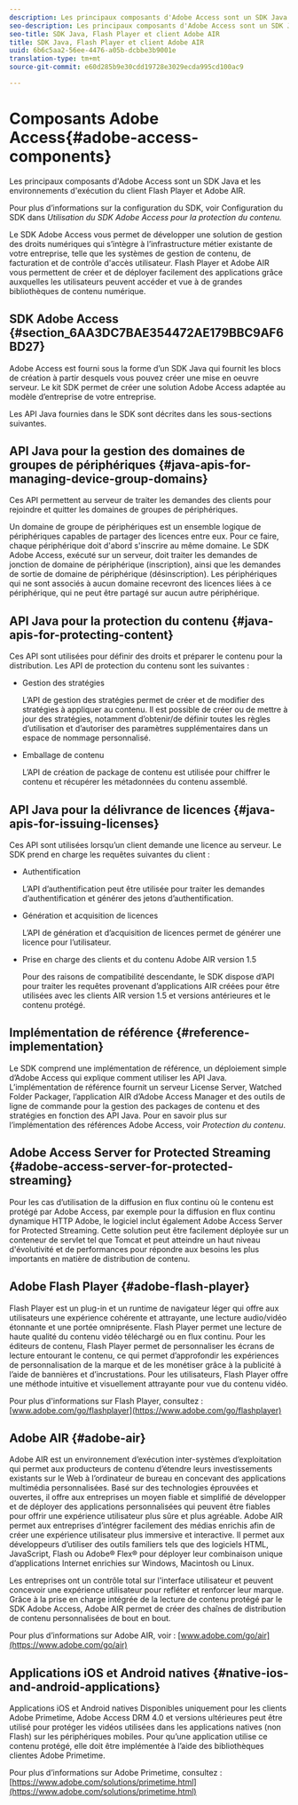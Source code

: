 ```yaml
---
description: Les principaux composants d'Adobe Access sont un SDK Java et les environnements d'exécution du client Flash Player et Adobe AIR.
seo-description: Les principaux composants d'Adobe Access sont un SDK Java et les environnements d'exécution du client Flash Player et Adobe AIR.
seo-title: SDK Java, Flash Player et client Adobe AIR
title: SDK Java, Flash Player et client Adobe AIR
uuid: 6b6c5aa2-56ee-4476-a05b-dcbbe3b9001e
translation-type: tm+mt
source-git-commit: e60d285b9e30cdd19728e3029ecda995cd100ac9

---
```



# Composants Adobe Access{#adobe-access-components}

Les principaux composants d&#39;Adobe Access sont un SDK Java et les environnements d&#39;exécution du client Flash Player et Adobe AIR.

Pour plus d’informations sur la configuration du SDK, voir Configuration du SDK dans *Utilisation du SDK Adobe Access pour la protection du contenu.*

Le SDK Adobe Access vous permet de développer une solution de gestion des droits numériques qui s’intègre à l’infrastructure métier existante de votre entreprise, telle que les systèmes de gestion de contenu, de facturation et de contrôle d&#39;accès utilisateur. Flash Player et Adobe AIR vous permettent de créer et de déployer facilement des applications grâce auxquelles les utilisateurs peuvent accéder et vue à de grandes bibliothèques de contenu numérique.

## SDK Adobe Access {#section_6AA3DC7BAE354472AE179BBC9AF6BD27}

Adobe Access est fourni sous la forme d’un SDK Java qui fournit les blocs de création à partir desquels vous pouvez créer une mise en oeuvre serveur. Le kit SDK permet de créer une solution Adobe Access adaptée au modèle d’entreprise de votre entreprise.

Les API Java fournies dans le SDK sont décrites dans les sous-sections suivantes.

## API Java pour la gestion des domaines de groupes de périphériques {#java-apis-for-managing-device-group-domains}

Ces API permettent au serveur de traiter les demandes des clients pour rejoindre et quitter les domaines de groupes de périphériques.

Un domaine de groupe de périphériques est un ensemble logique de périphériques capables de partager des licences entre eux. Pour ce faire, chaque périphérique doit d&#39;abord s&#39;inscrire au même domaine. Le SDK Adobe Access, exécuté sur un serveur, doit traiter les demandes de jonction de domaine de périphérique (inscription), ainsi que les demandes de sortie de domaine de périphérique (désinscription). Les périphériques qui ne sont associés à aucun domaine recevront des licences liées à ce périphérique, qui ne peut être partagé sur aucun autre périphérique.

## API Java pour la protection du contenu {#java-apis-for-protecting-content}

Ces API sont utilisées pour définir des droits et préparer le contenu pour la distribution. Les API de protection du contenu sont les suivantes :

* Gestion des stratégies

   L’API de gestion des stratégies permet de créer et de modifier des stratégies à appliquer au contenu. Il est possible de créer ou de mettre à jour des stratégies, notamment d’obtenir/de définir toutes les règles d’utilisation et d’autoriser des paramètres supplémentaires dans un espace de nommage personnalisé.

* Emballage de contenu

   L’API de création de package de contenu est utilisée pour chiffrer le contenu et récupérer les métadonnées du contenu assemblé.

## API Java pour la délivrance de licences {#java-apis-for-issuing-licenses}

Ces API sont utilisées lorsqu’un client demande une licence au serveur. Le SDK prend en charge les requêtes suivantes du client :

* Authentification

   L’API d’authentification peut être utilisée pour traiter les demandes d’authentification et générer des jetons d’authentification.

* Génération et acquisition de licences

   L’API de génération et d’acquisition de licences permet de générer une licence pour l’utilisateur.

* Prise en charge des clients et du contenu Adobe AIR version 1.5

   Pour des raisons de compatibilité descendante, le SDK dispose d’API pour traiter les requêtes provenant d’applications AIR créées pour être utilisées avec les clients AIR version 1.5 et versions antérieures et le contenu protégé.

## Implémentation de référence {#reference-implementation}

Le SDK comprend une implémentation de référence, un déploiement simple d’Adobe Access qui explique comment utiliser les API Java. L’implémentation de référence fournit un serveur License Server, Watched Folder Packager, l’application AIR d’Adobe Access Manager et des outils de ligne de commande pour la gestion des packages de contenu et des stratégies en fonction des API Java. Pour en savoir plus sur l’implémentation des références Adobe Access, voir *Protection du contenu*.

## Adobe Access Server for Protected Streaming {#adobe-access-server-for-protected-streaming}

Pour les cas d’utilisation de la diffusion en flux continu où le contenu est protégé par Adobe Access, par exemple pour la diffusion en flux continu dynamique HTTP Adobe, le logiciel inclut également Adobe Access Server for Protected Streaming. Cette solution peut être facilement déployée sur un conteneur de servlet tel que Tomcat et peut atteindre un haut niveau d&#39;évolutivité et de performances pour répondre aux besoins les plus importants en matière de distribution de contenu.

## Adobe Flash Player {#adobe-flash-player}

Flash Player est un plug-in et un runtime de navigateur léger qui offre aux utilisateurs une expérience cohérente et attrayante, une lecture audio/vidéo étonnante et une portée omniprésente. Flash Player permet une lecture de haute qualité du contenu vidéo téléchargé ou en flux continu. Pour les éditeurs de contenu, Flash Player permet de personnaliser les écrans de lecture entourant le contenu, ce qui permet d’approfondir les expériences de personnalisation de la marque et de les monétiser grâce à la publicité à l’aide de bannières et d’incrustations. Pour les utilisateurs, Flash Player offre une méthode intuitive et visuellement attrayante pour vue du contenu vidéo.

Pour plus d&#39;informations sur Flash Player, consultez : [www.adobe.com/go/flashplayer](https://www.adobe.com/go/flashplayer)

## Adobe AIR {#adobe-air}

Adobe AIR est un environnement d’exécution inter-systèmes d’exploitation qui permet aux producteurs de contenu d’étendre leurs investissements existants sur le Web à l’ordinateur de bureau en concevant des applications multimédia personnalisées. Basé sur des technologies éprouvées et ouvertes, il offre aux entreprises un moyen fiable et simplifié de développer et de déployer des applications personnalisées qui peuvent être fiables pour offrir une expérience utilisateur plus sûre et plus agréable. Adobe AIR permet aux entreprises d’intégrer facilement des médias enrichis afin de créer une expérience utilisateur plus immersive et interactive. Il permet aux développeurs d’utiliser des outils familiers tels que des logiciels HTML, JavaScript, Flash ou Adobe® Flex® pour déployer leur combinaison unique d’applications Internet enrichies sur Windows, Macintosh ou Linux.

Les entreprises ont un contrôle total sur l&#39;interface utilisateur et peuvent concevoir une expérience utilisateur pour refléter et renforcer leur marque. Grâce à la prise en charge intégrée de la lecture de contenu protégé par le SDK Adobe Access, Adobe AIR permet de créer des chaînes de distribution de contenu personnalisées de bout en bout.

Pour plus d’informations sur Adobe AIR, voir : [www.adobe.com/go/air](https://www.adobe.com/go/air)

## Applications iOS et Android natives {#native-ios-and-android-applications}

Applications iOS et Android natives Disponibles uniquement pour les clients Adobe Primetime, Adobe Access DRM 4.0 et versions ultérieures peut être utilisé pour protéger les vidéos utilisées dans les applications natives (non Flash) sur les périphériques mobiles. Pour qu’une application utilise ce contenu protégé, elle doit être implémentée à l’aide des bibliothèques clientes Adobe Primetime.

Pour plus d’informations sur Adobe Primetime, consultez : [https://www.adobe.com/solutions/primetime.html](https://www.adobe.com/solutions/primetime.html)